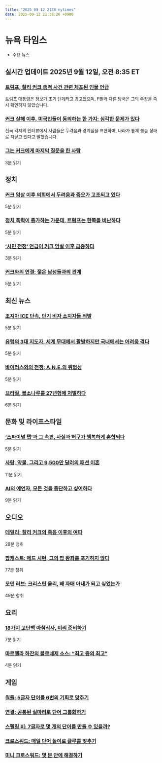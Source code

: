 ```yaml
---
title: "2025 09 12 2138 nytimes"
date: 2025-09-12 21:38:26 +0900
---
```


# 뉴욕 타임스
- 주요 뉴스

## 실시간 업데이트 2025년 9월 12일, 오전 8:35 ET
### [트럼프, 찰리 커크 총격 사건 관련 체포된 인물 언급](https://www.nytimes.com/live/2025/09/12/us/charlie-kirk-news-suspect)
트럼프 대통령은 정보가 초기 단계라고 경고했으며, FBI와 다른 당국은 그의 주장을 즉시 확인하지 않았습니다.

### [커크 살해 이후, 미국인들이 동의하는 한 가지: 심각한 문제가 있다](https://www.nytimes.com/2025/09/12/us/politics/charlie-kirk-voters-politics-violence.html)
전국 각지의 인터뷰에서 사람들은 두려움과 경계심을 표현하며, 나라가 통제 불능 상태로 치닫고 있다고 말했습니다.

### [그는 커크에게 마지막 질문을 한 사람](https://www.nytimes.com/2025/09/11/us/charlie-kirk-question-utah-kozak.html)
3분 읽기

## 정치
### [커크 암살 이후 의회에서 두려움과 증오가 고조되고 있다](https://www.nytimes.com/2025/09/11/us/politics/kirk-republicans-democrats-congress-threats.html)
5분 읽기

### [정치 폭력이 증가하는 가운데, 트럼프는 한쪽을 비난하다](https://www.nytimes.com/2025/09/11/us/politics/political-violence-trump-blame.html)
5분 읽기

### [‘시민 전쟁’ 언급이 커크 암살 이후 급증하다](https://www.nytimes.com/2025/09/12/technology/charlie-kirk-shooting-civil-war.html)
3분 읽기

### [커크와의 연결: 젊은 남성들과의 관계](https://www.nytimes.com/2025/09/11/us/charlie-kirk-men.html)
5분 읽기

## 최신 뉴스
### [조지아 ICE 단속, 단기 비자 소지자들 적발](https://www.nytimes.com/2025/09/12/business/economy/hyundai-raid-worker-visas.html)
5분 읽기

### [유럽의 3대 지도자, 세계 무대에서 활발하지만 국내에서는 어려움 겪다](https://www.nytimes.com/2025/09/12/world/europe/europe-starmer-macron-merz.html)
5분 읽기

### [바이러스와의 전쟁: A.N.E.의 위험성](https://www.nytimes.com/2025/09/12/health/flu-complications-infection-deaths.html)
5분 읽기

### [브라질, 볼소나루를 27년형에 처벌하다](https://www.nytimes.com/2025/09/11/world/americas/bolsonaro-convicted-coup-attempt.html)
6분 읽기

## 문화 및 라이프스타일
### [‘스파이널 탭’과 그 속편, 사실과 허구가 행복하게 혼합되다](https://www.nytimes.com/2025/09/12/movies/spinal-tap-2-the-end-continues-movie-true-facts.html)
5분 읽기

### [사랑, 약물, 그리고 9,500만 달러의 패션 이혼](https://www.nytimes.com/2025/09/12/fashion/natalie-massenet-erik-torstensson-breakup-lawsuits.html)
11분 읽기

### [AI의 예언자, 모든 것을 중단하고 싶어하다](https://www.nytimes.com/2025/09/12/technology/ai-eliezer-yudkowsky-book.html)
9분 읽기

## 오디오
### [데일리: 찰리 커크의 죽음 이후의 여파](https://www.nytimes.com/2025/09/12/podcasts/the-daily/charlie-kirk-killer.html)
28분 청취

### [팝캐스트: 에드 시런, 그의 팝 왕좌를 포기하지 않다](https://www.nytimes.com/2025/09/12/arts/music/ed-sheeran-interview-popcast.html)
77분 청취

### [모던 러브: 크리스틴 울리, 왜 자매 아내가 되고 싶었는가](https://www.nytimes.com/2025/09/10/podcasts/sister-wives-christine-brown-woolley.html)
49분 청취

## 요리
### [18가지 고단백 아침식사, 미리 준비하기](https://cooking.nytimes.com/article/high-protein-breakfast-meal-prep-ideas)
7분 읽기

### [마르첼라 하잔의 볼로네제 소스: “최고 중의 최고”](https://cooking.nytimes.com/recipes/1015181-marcella-hazans-bolognese-sauce)
4분 읽기

## 게임
### [워들: 5글자 단어를 6번의 기회로 맞추기](https://www.nytimes.com/games/wordle/index.html)
### [연결: 공통된 실마리로 단어 그룹화하기](https://www.nytimes.com/games/connections?GAMES_connectionsRollout_1130=1_ConnectionsV2)
### [스펠링 비: 7글자로 몇 개의 단어를 만들 수 있을까?](https://www.nytimes.com/puzzles/spelling-bee)
### [크로스워드: 매일 단어 놀이로 클루를 맞추기](https://www.nytimes.com/crosswords)
### [미니 크로스워드: 몇 분 안에 해결하기](http://www.nytimes.com/crosswords/game/mini)
